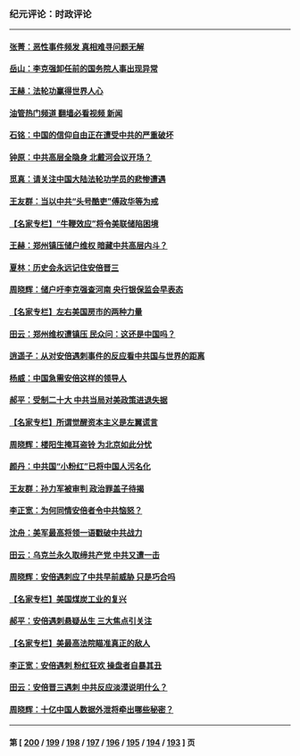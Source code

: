 ### 纪元评论：时政评论
---
#### [张菁：恶性事件频发 真相难寻问题无解](../../pages/nsc1025/n13780202.md?07140330) 
#### [岳山：李克强卸任前的国务院人事出现异常](../../pages/nsc1025/n13780129.md?07140330) 
#### [王赫：法轮功赢得世界人心](../../pages/nsc1025/n13779779.md?07140330) 
#### [油管热门频道 翻墙必看视频 新闻](ok?07140330)
#### [石铭：中国的信仰自由正在遭受中共的严重破坏](../../pages/nsc1025/n13779846.md?07140330) 
#### [钟原：中共高层全隐身 北戴河会议开场？](../../pages/nsc1025/n13779715.md?07140330) 
#### [觅真：请关注中国大陆法轮功学员的悲惨遭遇](../../pages/nsc1025/n13779770.md?07140330) 
#### [王友群：当以中共“头号酷吏”傅政华等为戒](../../pages/nsc1025/n13779377.md?07140330) 
#### [【名家专栏】“牛鞭效应”将令美联储陷困境](../../pages/nsc1025/n13779220.md?07140330) 
#### [王赫：郑州镇压储户维权 暗藏中共高层内斗？](../../pages/nsc1025/n13778869.md?07140330) 
#### [夏林：历史会永远记住安倍晋三](../../pages/nsc1025/n13779359.md?07140330) 
#### [周晓辉：储户吁李克强查河南 央行银保监会早表态](../../pages/nsc1025/n13778633.md?07140330) 
#### [【名家专栏】左右美国房市的两种力量](../../pages/nsc1025/n13778494.md?07140330) 
#### [田云：郑州维权遭镇压 民众问：这还是中国吗？](../../pages/nsc1025/n13778125.md?07140330) 
#### [逍遥子：从对安倍遇刺事件的反应看中共国与世界的距离](../../pages/nsc1025/n13778149.md?07140330) 
#### [杨威：中国急需安倍这样的领导人](../../pages/nsc1025/n13778099.md?07140330) 
#### [郝平：受制二十大 中共当局对美政策进退失据](../../pages/nsc1025/n13777900.md?07140330) 
#### [【名家专栏】所谓觉醒资本主义是左翼谎言](../../pages/nsc1025/n13777457.md?07140330) 
#### [周晓辉：楼阳生掩耳盗铃 为北京如此分忧](../../pages/nsc1025/n13777752.md?07140330) 
#### [颜丹：中共国“小粉红”已将中国人污名化](../../pages/nsc1025/n13777738.md?07140330) 
#### [王友群：孙力军被审判 政治罪盖子待揭](../../pages/nsc1025/n13777444.md?07140330) 
#### [李正宽：为何同情安倍者令中共恼怒？](../../pages/nsc1025/n13777502.md?07140330) 
#### [沈舟：美军最高将领一语戳破中共战力](../../pages/nsc1025/n13777387.md?07140330) 
#### [田云：乌克兰永久取缔共产党 中共又遭一击](../../pages/nsc1025/n13777463.md?07140330) 
#### [周晓辉：安倍遇刺应了中共早前威胁 只是巧合吗](../../pages/nsc1025/n13777157.md?07140330) 
#### [【名家专栏】美国煤炭工业的复兴](../../pages/nsc1025/n13777125.md?07140330) 
#### [郝平：安倍遇刺悬疑丛生 三大焦点引关注](../../pages/nsc1025/n13777235.md?07140330) 
#### [【名家专栏】美最高法院瞄准真正的敌人](../../pages/nsc1025/n13776470.md?07140330) 
#### [李正宽：安倍遇刺 粉红狂欢 操盘者自暴其丑](../../pages/nsc1025/n13776891.md?07140330) 
#### [田云：安倍晋三遇刺 中共反应淡漠说明什么？](../../pages/nsc1025/n13776868.md?07140330) 
#### [周晓辉：十亿中国人数据外泄将牵出哪些秘密？](../../pages/nsc1025/n13776726.md?07140330) 

---
#### 第 [ [200](./200.md?07140330) / [199](./199.md?07140330) / [198](./198.md?07140330) / [197](./197.md?07140330) / [196](./196.md?07140330) / [195](./195.md?07140330) / [194](./194.md?07140330) / [193](./193.md?07140330) ] 页
